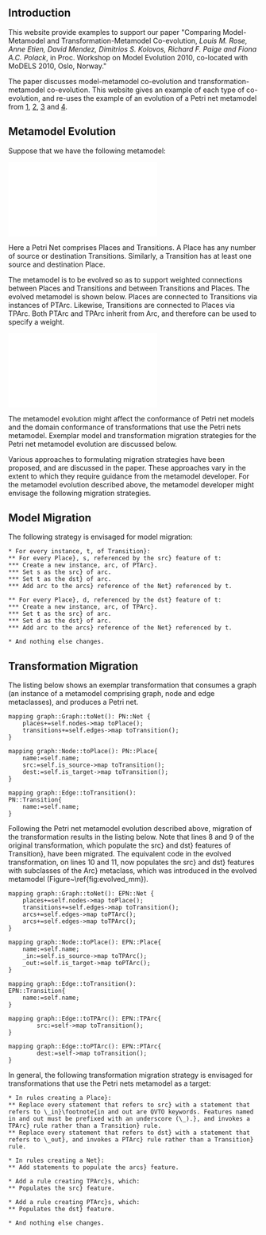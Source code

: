 ## Introduction

This website provide examples to support our paper "Comparing Model-Metamodel and Transformation-Metamodel Co-evolution, *Louis M. Rose, Anne Etien, David Mendez, Dimitrios S. Kolovos, Richard F. Paige and Fiona A.C. Polack*, in Proc. Workshop on Model Evolution 2010, co-located with MoDELS 2010, Oslo, Norway."

The paper discusses model-metamodel co-evolution and transformation-metamodel co-evolution. This website gives an example of each type of co-evolution, and re-uses the example of an evolution of a Petri net metamodel from [1][cicchetti], [2][garces], [3][rose] and [4][wachsmuth]. 

## Metamodel Evolution

Suppose that we have the following metamodel:

![Original Petri nets metamodel](raw/master/before.pdf)

Here a Petri Net comprises Places and Transitions. A Place has any number of source or destination Transitions. Similarly, a Transition has at least one source and destination Place. 

The metamodel is to be evolved so as to support weighted connections between Places and Transitions and between Transitions and Places. The evolved metamodel is shown below. Places are connected to Transitions via instances of PTArc. Likewise, Transitions are connected to Places via TPArc. Both PTArc and TPArc inherit from Arc, and therefore can be used to specify a weight.

![Evolved Petri nets metamodel](raw/master/after.pdf)

The metamodel evolution might affect the conformance of Petri net models and the domain conformance of transformations that use the Petri nets metamodel. Exemplar model and transformation migration strategies for the Petri net metamodel evolution are discussed below.

Various approaches to formulating migration strategies have been proposed, and are discussed in the paper. These approaches vary in the extent to which they require guidance from the metamodel developer. For the metamodel evolution described above, the metamodel developer might envisage the following migration strategies.


## Model Migration
The following strategy is envisaged for model migration:

	* For every instance, t, of Transition}: 
	** For every Place}, s, referenced by the src} feature of t: 
	*** Create a new instance, arc, of PTArc}. 
	*** Set s as the src} of arc. 
	*** Set t as the dst} of arc. 
	*** Add arc to the arcs} reference of the Net} referenced by t.
	
	** For every Place}, d, referenced by the dst} feature of t: 
	*** Create a new instance, arc, of TPArc}. 
	*** Set t as the src} of arc. 
	*** Set d as the dst} of arc. 
	*** Add arc to the arcs} reference of the Net} referenced by t.
	
	* And nothing else changes.


## Transformation Migration
The listing below shows an exemplar transformation that consumes a graph (an instance of a metamodel comprising graph, node and edge metaclasses), and produces a Petri net.

    mapping graph::Graph::toNet(): PN::Net {
    	places+=self.nodes->map toPlace();
    	transitions+=self.edges->map toTransition();	
    }

    mapping graph::Node::toPlace(): PN::Place{
    	name:=self.name;
    	src:=self.is_source->map toTransition();
    	dest:=self.is_target->map toTransition();
    }

    mapping graph::Edge::toTransition(): 
    PN::Transition{
    	name:=self.name;
    }

Following the Petri net metamodel evolution described above, migration of the transformation results in the listing below. Note that lines 8 and 9 of the original transformation, which populate the src} and dst} features of Transition}, have been migrated. The equivalent code in the evolved transformation, on lines 10 and 11, now populates the src} and dst} features with subclasses of the Arc} metaclass, which was introduced in the evolved metamodel (Figure~\ref{fig:evolved_mm}).

    mapping graph::Graph::toNet(): EPN::Net {
    	places+=self.nodes->map toPlace();
    	transitions+=self.edges->map toTransition();
    	arcs+=self.edges->map toPTArc();
    	arcs+=self.edges->map toTPArc();
    }

    mapping graph::Node::toPlace(): EPN::Place{
    	name:=self.name;
    	_in:=self.is_source->map toTPArc();
    	_out:=self.is_target->map toPTArc();
    }

    mapping graph::Edge::toTransition():
    EPN::Transition{
    	name:=self.name;
    }

    mapping graph::Edge::toTPArc(): EPN::TPArc{
            src:=self->map toTransition();
    }

    mapping graph::Edge::toPTArc(): EPN::PTArc{
            dest:=self->map toTransition();
    }


In general, the following transformation migration strategy is envisaged for transformations that use the Petri nets metamodel as a target:

	* In rules creating a Place}: 
	** Replace every statement that refers to src} with a statement that refers to \_in}\footnote{in and out are QVTO keywords. Features named in and out must be prefixed with an underscore (\_).}, and invokes a TPArc} rule rather than a Transition} rule.
	** Replace every statement that refers to dst} with a statement that refers to \_out}, and invokes a PTArc} rule rather than a Transition} rule.
	
	* In rules creating a Net}: 
	** Add statements to populate the arcs} feature.
	
	* Add a rule creating TPArc}s, which:
	** Populates the src} feature. 
	
	* Add a rule creating PTArc}s, which:
	** Populates the dst} feature.

	* And nothing else changes.
	

[cicchetti]: http://dx.doi.org/10.1109/EDOC.2008.44  "A. Cicchetti, D. DiRuscio, R. Eramo, and A.Pierantonio. Automating co-evolution in MDE. In Proc. EDOC, 2008."
[garces]: http://dx.doi.org/10.1007/978-3-642-02674-4_4  "K. Garces, F. Jouault, P. Cointe, and J. Bezivin. Managing model adaptation by precise detection of metamodel changes. In Proc. ECMDA-FA, 2009."
[rose]: http://dx.doi.org/10.1007/978-3-642-13688-7_13  "L.M. Rose, D.S. Kolovos, R.F. Paige, and F.A.C. Polack. Model migration with Epsilon Flock. In Proc. ICMT, 2010."
[wachsmuth]: http://dx.doi.org/10.1007/978-3-540-73589-2_28  "G. Wachsmuth, Metamodel Adaptation and Model Co-adaptation. In Proc. ECOOP, 2007"